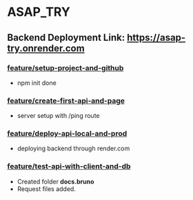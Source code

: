 # ASAP_TRY

## Backend Deployment Link: https://asap-try.onrender.com

### [feature/setup-project-and-github](https://github.com/Inquisitiveshri34/ASAP_TRY/tree/feature/setup-project-and-github)
- npm init done

### [feature/create-first-api-and-page](https://github.com/Inquisitiveshri34/ASAP_TRY/tree/feature/create-first-api-and-page)
- server setup with /ping route

### [feature/deploy-api-local-and-prod](https://github.com/Inquisitiveshri34/ASAP_TRY/tree/feature/deploy-api-local-and-prod)
- deploying backend through render.com

### [feature/test-api-with-client-and-db](https://github.com/Inquisitiveshri34/ASAP_TRY/tree/feature/test-api-with-client-and-db)
- Created folder **docs.bruno**
- Request files added.